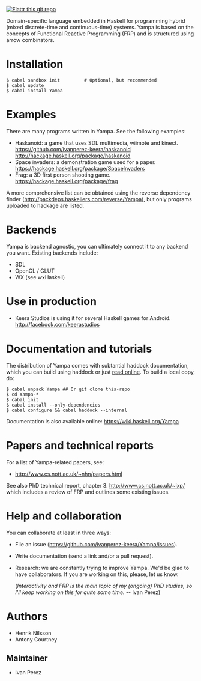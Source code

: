 [![Flattr this git repo](http://api.flattr.com/button/flattr-badge-large.png)](https://flattr.com/submit/auto?user_id=ivanperez-keera&url=https://github.com/ivanperez-keera/Yampa&title=Yampa&language=&tags=github&category=software) 

Domain-specific language embedded in Haskell for programming hybrid (mixed
discrete-time and continuous-time) systems. Yampa is based on the concepts of
Functional Reactive Programming (FRP) and is structured using arrow
combinators. 

# Installation

```
$ cabal sandbox init         # Optional, but recommended
$ cabal update
$ cabal install Yampa
```

# Examples

There are many programs written in Yampa. See the following examples:

* Haskanoid: a game that uses SDL multimedia, wiimote and kinect.
  https://github.com/ivanperez-keera/haskanoid
  http://hackage.haskell.org/package/haskanoid
* Space invaders: a demonstration game used for a paper.
  https://hackage.haskell.org/package/SpaceInvaders 
* Frag: a 3D first person shooting game.
  https://hackage.haskell.org/package/frag

A more comprehensive list can be obtained using the reverse dependency finder
(http://packdeps.haskellers.com/reverse/Yampa), but only programs uploaded to
hackage are listed. 

# Backends

Yampa is backend agnostic, you can ultimately connect it to any backend you
want. Existing backends include:
* SDL
* OpenGL / GLUT
* WX (see wxHaskell)

# Use in production

* Keera Studios is using it for several Haskell games for Android.
  http://facebook.com/keerastudios

# Documentation and tutorials

The distribution of Yampa comes with subtantial haddock documentation, which you can
build using haddock or just [read online](https://hackage.haskell.org/package/Yampa).
To build a local copy, do:

```
$ cabal unpack Yampa ## Or git clone this-repo
$ cd Yampa-*
$ cabal init
$ cabal install --only-dependencies
$ cabal configure && cabal haddock --internal
```

Documentation is also available online: https://wiki.haskell.org/Yampa

# Papers and technical reports

For a list of Yampa-related papers, see:

* http://www.cs.nott.ac.uk/~nhn/papers.html

See also PhD technical report, chapter 3. http://www.cs.nott.ac.uk/~ixp/
which includes a review of FRP and outlines some existing issues.

# Help and collaboration

You can collaborate at least in three ways:

* File an issue (https://github.com/ivanperez-keera/Yampa/issues).
* Write documentation (send a link and/or a pull request).
* Research: we are constantly trying to improve Yampa. We'd be glad to have
  collaborators.  If you are working on this, please, let us know. 

  (_Interactivity and FRP is the main topic of my (ongoing) PhD studies, so I'll
  keep working on this for quite some time._ -- Ivan Perez)

# Authors

* Henrik Nilsson
* Antony Courtney

## Maintainer

* Ivan Perez
